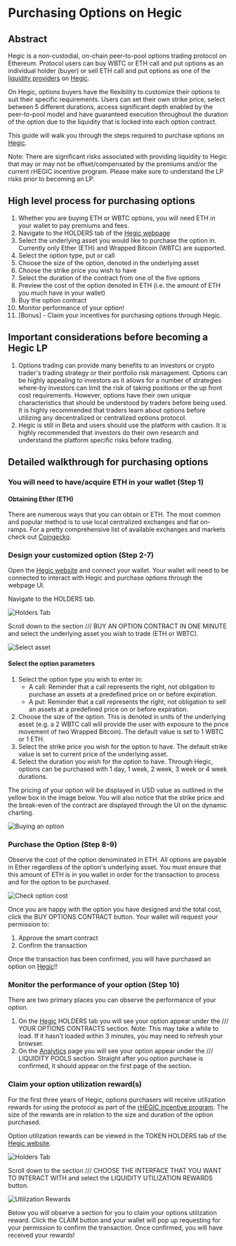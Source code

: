 # Purchasing Options on Hegic

## Abstract

Hegic is a non-custodial, on-chain peer-to-pool options trading protocol on Ethereum. Protocol users can buy WBTC or ETH call and put options as an individual holder (buyer) or sell ETH call and put options as one of the [liquidity providers](https://github.com/jmonteer/hegic-resources/blob/main/docs/Becoming_an_LP.md) on [Hegic](https://www.hegic.co). 

On Hegic, options buyers have the flexibility to customize their options to suit their specific requirements. Users can set their own strike price, select between 5 different durations, access significant depth enabled by the peer-to-pool model and have guaranteed execution throughout the duration of the option due to the liquidity that is locked into each option contract.

This guide will walk you through the steps required to purchase options on [Hegic](https://www.hegic.co/).

Note: There are significant risks associated with providing liquidity to Hegic that may or may not be offset/compensated by the premiums and/or the current rHEGIC incentive program. Please make sure to understand the LP risks prior to becoming an LP.

## High level process for purchasing options

1. Whether you are buying ETH or WBTC options, you will need ETH in your wallet to pay premiums and fees.
2. Navigate to the HOLDERS tab of the [Hegic webpage](https://www.hegic.co/)
3. Select the underlying asset you would like to purchase the option in. Currently only Ether (ETH) and Wrapped Bitcoin (WBTC) are supported.
4. Select the option type, put or call
5. Choose the size of the option, denoted in the underlying asset
6. Choose the strike price you wish to have
7. Select the duration of the contract from one of the five options
8. Preview the cost of the option denoted in ETH (i.e. the amount of ETH you much have in your wallet)
9. Buy the option contract
10. Monitor performance of your option!
11. [Bonus] - Claim your incentives for purchasing options through Hegic.

## Important considerations before becoming a Hegic LP

1. Options trading can provide many benefits to an investors or crypto trader's trading strategy or their portfolio risk management. Options can be highly appealing to investors as it allows for a number of strategies where-by investors can limit the risk of taking positions or the up front cost requirements. However, options have their own unique characteristics that should be understood by traders before being used. It is highly recommended that traders learn about options before utilizing any decentralized or centralized options protocol.
2. Hegic is still in Beta and users should use the platform with caution. It is highly recommended that investors do their own research and understand the platform specific risks before trading.

## Detailed walkthrough for purchasing options

### You will need to have/acquire ETH in your wallet (Step 1)

#### Obtaining Ether (ETH)
There are numerous ways that you can obtain or ETH. The most common and popular method is to use local centralized exchanges and fiat on-ramps. For a pretty comprehensive list of available exchanges and markets check out [Coingecko](https://www.coingecko.com/en/coins/ethereum#markets).

### Design your customized option (Step 2-7)

Open the [Hegic website](https://www.hegic.co/) and connect your wallet. Your wallet will need to be connected to interact with Hegic and purchase options through the webpage UI.

Navigate to the HOLDERS tab.

![Holders Tab](https://i.imgur.com/HrVBk2A.jpg)

Scroll down to the section /// BUY AN OPTION CONTRACT IN ONE MINUTE and select the underlying asset you wish to trade (ETH or WBTC).

![Select asset](https://i.imgur.com/OOasA2c.jpeg)

#### Select the option parameters

1. Select the option type you wish to enter in:
   * A call: Reminder that a call represents the right, not obligation to purchase an assets at a predefined price on or before expiration. 
   * A put: Reminder that a call represents the right, not obligation to sell an assets at a predefined price on or before expiration.
2. Choose the size of the option. This is denoted in units of the underlying asset (e.g. a 2 WBTC call will provide the user with exposure to the price movement of two Wrapped Bitcoin). The default value is set to 1 WBTC or 1 ETH.
3. Select the strike price you wish for the option to have. The default strike value is set to current price of the underlying asset.
4. Select the duration you wish for the option to have. Through Hegic, options can be purchased with 1 day, 1 week, 2 week, 3 week or 4 week durations.

The pricing of your option will be displayed in USD value as outlined in the yellow box in the image below. You will also notice that the strike price and the break-even of the contract are displayed through the UI on the dynamic charting.

![Buying an option](https://i.imgur.com/6nxQuxl.jpeg)

### Purchase the Option (Step 8-9)

Observe the cost of the option denominated in ETH. All options are payable in Ether regardless of the option's underlying asset. You must ensure that this amount of ETH is in you wallet in order for the transaction to process and for the option to be purchased.

![Check option cost](https://i.imgur.com/W22mVtz.jpg)

Once you are happy with the option you have designed and the total cost, click the BUY OPTIONS CONTRACT button. Your wallet will request your permission to:
1. Approve the smart contract
2. Confirm the transaction

Once the transaction has been confirmed, you will have purchased an option on [Hegic](https://www.hegic.co/)!!

### Monitor the performance of your option (Step 10)

There are two primary places you can observe the performance of your option.
1. On the [Hegic](https://www.hegic.co/) HOLDERS tab you will see your option appear under the /// YOUR OPTIONS CONTRACTS section. Note: This may take a while to load. If it hasn't loaded within 3 minutes, you may need to refresh your browser. 
2. On the [Analytics](https://www.hegic.co/analytics) page you will see your option appear under the /// LIQUIDITY POOLS section. Straight after you option purchase is confirmed, it should appear on the first page of the section.

### Claim your option utilization reward(s)

For the first three years of Hegic, options purchasers will receive utilization rewards for using the protocol as part of the [rHEGIC incentive program](https://medium.com/hegic/hegic-rewards-distribution-continues-how-to-earn-phase-i-rewards-with-lock-ups-29545bf43a44). The size of the rewards are in relation to the size and duration of the option purchased. 

Option utilization rewards can be viewed in the TOKEN HOLDERS tab of the [Hegic website](https://www.hegic.co/).

![Holders Tab](https://i.imgur.com/cEaZnUd.jpeg)

Scroll down to the section /// CHOOSE THE INTERFACE THAT YOU WANT TO INTERACT WITH and select the LIQUIDITY UTILIZATION REWARDS button.

![Utilization Rewards](https://i.imgur.com/lLP6MPt.jpg)

Below you will observe a section for you to claim your options utilization reward. Click the CLAIM button and your wallet will pop up requesting for your permission to confirm the transaction. Once confirmed, you will have received your rewards!
